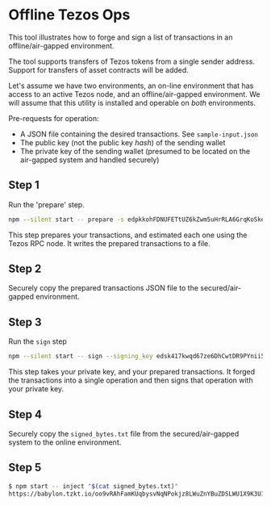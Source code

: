 # Offline Tezos Ops

This tool illustrates how to forge and sign a list of transactions in an offline/air-gapped environment.

The tool supports transfers of Tezos tokens from a single sender address. Support for transfers of asset contracts will be added.

Let's assume we have two environments, an on-line environment that has access to an active Tezos node, and an offline/air-gapped environment. We will assume that this utility is installed and operable on *both* environments.

Pre-requests for operation:

* A JSON file containing the desired transactions. See `sample-input.json`
* The public key (not the public key *hash*) of the sending wallet
* The private key of the sending wallet (presumed to be located on the air-gapped system and handled securely)

## Step 1

Run the 'prepare' step.

```sh
npm --silent start -- prepare -s edpkkohFDNUFETtUZ6kZwm5uHrRLA6GrqKoSkeZXg3B7pufSi1tGoZ -i ./sample-input.json > txs_for_secure_environment.json
```

This step prepares your transactions, and estimated each one using the Tezos RPC node. It writes the prepared transactions to a file.

## Step 2

Securely copy the prepared transactions JSON file to the secured/air-gapped environment.

## Step 3

Run the `sign` step

```sh
npm --silent start -- sign --signing_key edsk417kwqd67ze6DhCwtDR9PYnii5NKCmaXmgML89CvDiS1jV2EHU -i ./txs_for_secure_environment.json > signed_bytes.txt
```

This step takes your private key, and your prepared transactions. It forged the transactions into a single operation and then signs that operation with your private key.

## Step 4

Securely copy the `signed_bytes.txt` file from the secured/air-gapped system to the online environment.

## Step 5

```sh
$ npm start -- inject "$(cat signed_bytes.txt)"
https://babylon.tzkt.io/oo9vRAhFamKUqbysvNqNPokjz8LWuZnYBuZDSLWU1X9K3U1Vafa
```
